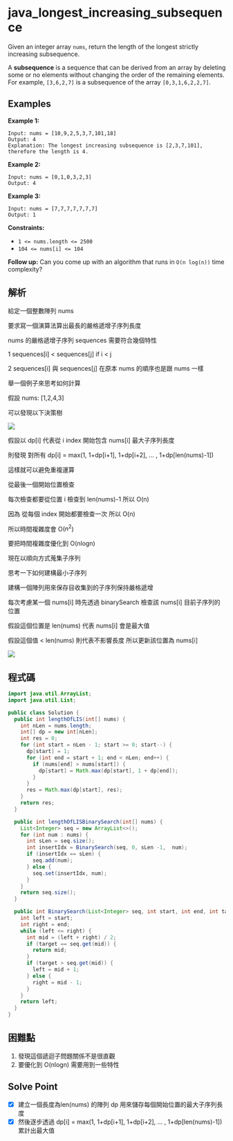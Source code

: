 # java_longest_increasing_subsequence

Given an integer array `nums`, return the length of the longest strictly increasing subsequence.

A **subsequence** is a sequence that can be derived from an array by deleting some or no elements without changing the order of the remaining elements. For example, `[3,6,2,7]` is a subsequence of the array `[0,3,1,6,2,2,7]`.

## Examples

**Example 1:**

```
Input: nums = [10,9,2,5,3,7,101,18]
Output: 4
Explanation: The longest increasing subsequence is [2,3,7,101], therefore the length is 4.

```

**Example 2:**

```
Input: nums = [0,1,0,3,2,3]
Output: 4

```

**Example 3:**

```
Input: nums = [7,7,7,7,7,7,7]
Output: 1

```

**Constraints:**

- `1 <= nums.length <= 2500`
- `104 <= nums[i] <= 104`

**Follow up:** Can you come up with an algorithm that runs in `O(n log(n))` time complexity?

## 解析

給定一個整數陣列 nums

要求寫一個演算法算出最長的嚴格遞增子序列長度

nums 的嚴格遞增子序列 sequences 需要符合幾個特性

1  sequences[i] < sequences[j] if i < j

2 sequences[i] 與 sequences[j] 在原本 nums 的順序也是跟 nums 一樣

舉一個例子來思考如何計算

假設 nums: [1,2,4,3]

可以發現以下決策樹

![](https://i.imgur.com/L2y8319.png)

假設以 dp[i] 代表從 i index 開始包含 nums[i] 最大子序列長度

則發現 對所有 dp[i] = max(1, 1+dp[i+1], 1+dp[i+2], … , 1+dp[len(nums)-1]) 

這樣就可以避免重複運算

從最後一個開始位置檢查

每次檢查都要從位置 i 檢查到 len(nums)-1 所以 O(n)

因為 從每個 index 開始都要檢查一次 所以 O(n)

所以時間複雜度會 O($n^2$)

要把時間複雜度優化到 O(nlogn)

現在以順向方式蒐集子序列

思考一下如何建構最小子序列

建構一個陣列用來保存目收集到的子序列保持嚴格遞增

每次考慮某一個 nums[i] 時先透過 binarySearch 檢查該 nums[i] 目前子序列的位置

假設這個位置是 len(nums) 代表 nums[i] 會是最大值

假設這個值 < len(nums) 則代表不影響長度 所以更新該位置為 nums[i]

![](https://i.imgur.com/GIJ4CJY.png)

## 程式碼
```java
import java.util.ArrayList;
import java.util.List;

public class Solution {
  public int lengthOfLIS(int[] nums) {
    int nLen = nums.length;
    int[] dp = new int[nLen];
    int res = 0;
    for (int start = nLen - 1; start >= 0; start--) {
      dp[start] = 1;
      for (int end = start + 1; end < nLen; end++) {
        if (nums[end] > nums[start]) {
          dp[start] = Math.max(dp[start], 1 + dp[end]);
        }
      }
      res = Math.max(dp[start], res);
    }
    return res;
  }

  public int lengthOfLISBinarySearch(int[] nums) {
    List<Integer> seq = new ArrayList<>();
    for (int num : nums) {
      int sLen = seq.size();
      int insertIdx = BinarySearch(seq, 0, sLen -1,  num);
      if (insertIdx == sLen) {
        seq.add(num);
      } else {
        seq.set(insertIdx, num);
      }
    }
    return seq.size();
  }

  public int BinarySearch(List<Integer> seq, int start, int end, int target) {
    int left = start;
    int right = end;
    while (left <= right) {
      int mid = (left + right) / 2;
      if (target == seq.get(mid)) {
        return mid;
      }
      if (target > seq.get(mid)) {
        left = mid + 1;
      } else {
        right = mid - 1;
      }
    }
    return left;
  }
}

```
## 困難點

1. 發現這個遞迴子問題關係不是很直觀
2. 要優化到 O(nlogn) 需要用到一些特性

## Solve Point

- [x]  建立一個長度為len(nums) 的陣列 dp 用來儲存每個開始位置的最大子序列長度
- [x]  然後逐步透過 dp[i] = max(1, 1+dp[i+1], 1+dp[i+2], … , 1+dp[len(nums)-1]) 累計出最大值